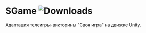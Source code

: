 # SGame ![Downloads](https://img.shields.io/github/downloads/bladuk/SGame/total.svg)
Адаптация телеигры-викторины "Своя игра" на движке Unity.
